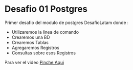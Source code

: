 # Desafio 01 Postgres

Primer desafio del modulo de postgres DesafioLatam donde :

* Utilizaremos la linea de comando
* Crearemos una BD
* Crearemos Tablas
* Agregaremos Registros
* Consultas sobre esos Registros

Para ver el video [Pinche Aqui](https://www.loom.com/share/90db6cf64e0045b4aa3ca53450a4d381)